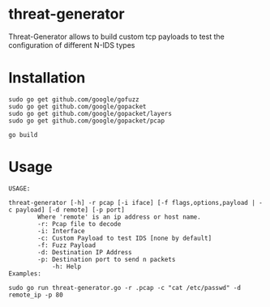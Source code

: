 # threat-generator
Threat-Generator allows to build custom tcp payloads to test the configuration of different N-IDS types

# Installation
```
sudo go get github.com/google/gofuzz
sudo go get github.com/google/gopacket
sudo go get github.com/google/gopacket/layers
sudo go get github.com/google/gopacket/pcap

go build
```
# Usage
```
USAGE: 
 
threat-generator [-h] -r pcap [-i iface] [-f flags,options,payload | -c payload] [-d remote] [-p port]
		Where 'remote' is an ip address or host name.
		-r: Pcap file to decode
		-i: Interface
		-c: Custom Payload to test IDS [none by default]
		-f: Fuzz Payload
		-d: Destination IP Address
		-p: Destination port to send n packets
        	-h: Help
Examples:

sudo go run threat-generator.go -r .pcap -c "cat /etc/passwd" -d remote_ip -p 80        
```
